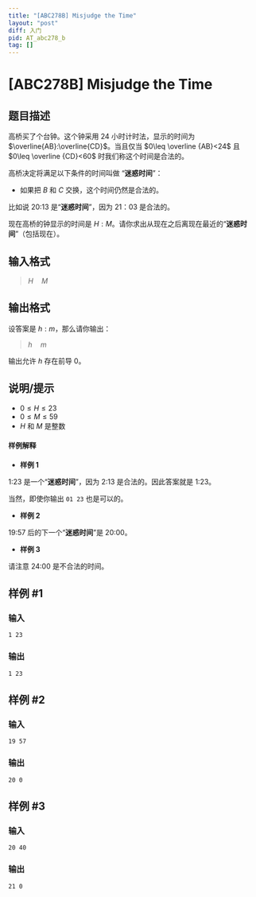 ```yaml
---
title: "[ABC278B] Misjudge the Time"
layout: "post"
diff: 入门
pid: AT_abc278_b
tag: []
---
```


# [ABC278B] Misjudge the Time

## 题目描述

高桥买了个台钟。这个钟采用 24 小时计时法，显示的时间为 $\overline{AB}:\overline{CD}$。当且仅当 $0\leq \overline {AB}<24$ 且 $0\leq \overline {CD}<60$ 时我们称这个时间是合法的。

高桥决定将满足以下条件的时间叫做 “**迷惑时间**”：

+ 如果把 $B$ 和 $C$ 交换，这个时间仍然是合法的。

比如说 20:13 是“**迷惑时间**”，因为 21：03 是合法的。

现在高桥的钟显示的时间是 $H:M$。请你求出从现在之后离现在最近的“**迷惑时间**”（包括现在）。

## 输入格式

>$H\quad M$

## 输出格式

设答案是 $h:m$，那么请你输出：

>$h\quad m$

输出允许 $h$ 存在前导 $0$。

## 说明/提示

+ $0\leq H\leq 23$
+ $0\leq M\leq 59$
+ $H$ 和 $M$ 是整数
#### 样例解释
+ **样例 1**

1:23 是一个“**迷惑时间**”，因为 2:13 是合法的。因此答案就是 1:23。

当然，即使你输出 ```01 23``` 也是可以的。
+ **样例 2**

19:57 后的下一个“**迷惑时间**”是 20:00。
+ **样例 3**

请注意 24:00 是不合法的时间。

## 样例 #1

### 输入

```
1 23
```

### 输出

```
1 23
```

## 样例 #2

### 输入

```
19 57
```

### 输出

```
20 0
```

## 样例 #3

### 输入

```
20 40
```

### 输出

```
21 0
```

